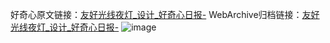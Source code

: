 好奇心原文链接：[友好光线夜灯_设计_好奇心日报-](https://www.qdaily.com/articles/2216.html)
WebArchive归档链接：[友好光线夜灯_设计_好奇心日报-](http://web.archive.org/web/20190623150947/https://www.qdaily.com/articles/2216.html)
![image](http://ww3.sinaimg.cn/large/007d5XDply1g3very9emej30u02xfgza)